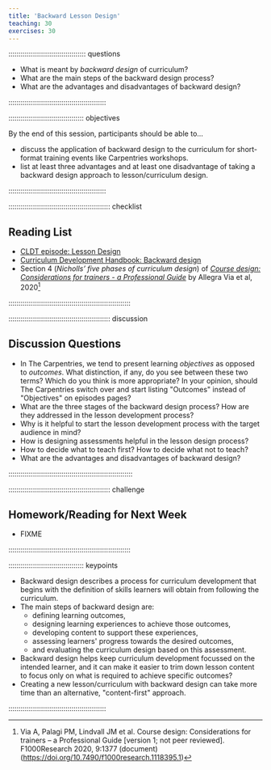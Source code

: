 ```yaml
---
title: 'Backward Lesson Design'
teaching: 30
exercises: 30
---
```


:::::::::::::::::::::::::::::::::::::: questions 

- What is meant by _backward design_ of curriculum?
- What are the main steps of the backward design process?
- What are the advantages and disadvantages of backward design?

::::::::::::::::::::::::::::::::::::::::::::::::

::::::::::::::::::::::::::::::::::::: objectives

By the end of this session, participants should be able to...

- discuss the application of backward design to the curriculum for short-format training events
  like Carpentries workshops.
- list at least three advantages and at least one disadvantage of 
  taking a backward design approach to lesson/curriculum design.

::::::::::::::::::::::::::::::::::::::::::::::::

:::::::::::::::::::::::::::::::::::::::::::::::::: checklist

## Reading List

- [CLDT episode: Lesson Design](https://carpentries.github.io/lesson-development-training/02-lesson-design.html)
- [Curriculum Development Handbook: Backward design](https://carpentries.github.io/curriculum-development/guiding-principles.html#backward-design)
- Section 4 (_Nicholls’ five phases of curriculum design_) of [_Course design: Considerations for trainers - a Professional Guide_](https://doi.org/10.7490/f1000research.1118395.1) by Allegra Via et al, 2020[^1]

::::::::::::::::::::::::::::::::::::::::::::::::::::::::::::

:::::::::::::::::::::::::::::::::::::::::::::::::: discussion

## Discussion Questions

- In The Carpentries, we tend to present learning _objectives_ as opposed to _outcomes_. 
  What distinction, if any, do you see between these two terms?
  Which do you think is more appropriate?
  In your opinion, should The Carpentries switch over and
  start listing "Outcomes" instead of "Objectives" on episodes pages?
- What are the three stages of the backward design process?
  How are they addressed in the lesson development process?
- Why is it helpful to start the lesson development process with the target audience in mind?
- How is designing assessments helpful in the lesson design process?
- How to decide what to teach first? How to decide what not to teach?
- What are the advantages and disadvantages of backward design?


:::::::::::::::::::::::::::::::::::::::::::::::::::::::::::::

:::::::::::::::::::::::::::::::::::::::::::::::::: challenge

## Homework/Reading for Next Week

- FIXME

::::::::::::::::::::::::::::::::::::::::::::::::::::::::::::

::::::::::::::::::::::::::::::::::::: keypoints 

- Backward design describes a process for curriculum development that 
  begins with the definition of skills learners will obtain from following the curriculum.
- The main steps of backward design are: 
  - defining learning outcomes, 
  - designing learning experiences to achieve those outcomes,
  - developing content to support these experiences,
  - assessing learners' progress towards the desired outcomes,
  - and evaluating the curriculum design based on this assessment.
- Backward design helps keep curriculum development focussed on the intended learner, 
  and it can make it easier to trim down lesson content to focus only on 
  what is required to achieve specific outcomes?
- Creating a new lesson/curriculum with backward design can take more time 
  than an alternative, "content-first" approach.

::::::::::::::::::::::::::::::::::::::::::::::::

[^1]: Via A, Palagi PM, Lindvall JM et al. Course design: Considerations for trainers – a Professional Guide [version 1; not peer reviewed]. F1000Research 2020, 9:1377 (document) (https://doi.org/10.7490/f1000research.1118395.1)
